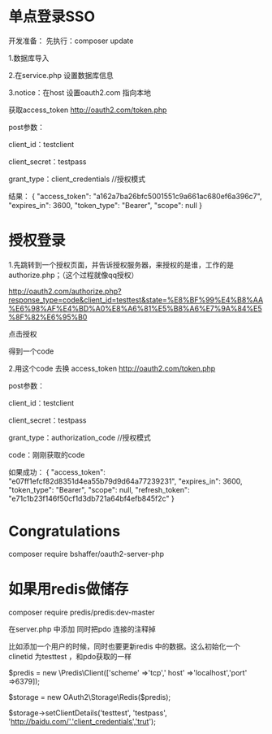 # 单点登录SSO
开发准备：
先执行：composer update

1.数据库导入

2.在service.php 设置数据库信息

3.notice：在host 设置oauth2.com 指向本地

获取access_token
http://oauth2.com/token.php

post参数：

client_id：testclient

client_secret：testpass

grant_type：client_credentials  //授权模式

结果：
{
  "access_token": "a162a7ba26bfc5001551c9a661ac680ef6a396c7",
  "expires_in": 3600,
  "token_type": "Bearer",
  "scope": null
}

#  授权登录

1.先跳转到一个授权页面，并告诉授权服务器，来授权的是谁，工作的是authorize.php；（这个过程就像qq授权）

http://oauth2.com/authorize.php?response_type=code&client_id=testtest&state=%E8%BF%99%E4%B8%AA%E6%98%AF%E4%BD%A0%E8%A6%81%E5%B8%A6%E7%9A%84%E5%8F%82%E6%95%B0

点击授权

得到一个code

2.用这个code 去换 access_token
http://oauth2.com/token.php

post参数：

client_id：testclient

client_secret：testpass

grant_type：authorization_code  //授权模式

code：刚刚获取的code


如果成功：
{
  "access_token": "e07ff1efcf82d8351d4ea55b79d9d64a77239231",
  "expires_in": 3600,
  "token_type": "Bearer",
  "scope": null,
  "refresh_token": "e71c1b23f146f50cf1d3db721a64bf4efb845f2c"
}



# Congratulations
composer require bshaffer/oauth2-server-php

# 如果用redis做储存

composer require predis/predis:dev-master

在server.php 中添加 同时把pdo 连接的注释掉

比如添加一个用户的时候，同时也要更新redis 中的数据。这么初始化一个clinetid 为testtest ，和pdo获取的一样

$predis = new \Predis\Client(['scheme' =>'tcp',' host' =>'localhost','port' =>6379]);

$storage = new OAuth2\Storage\Redis($predis);

$storage->setClientDetails('testtest', 'testpass', 'http://baidu.com/','client_credentials','trut');








